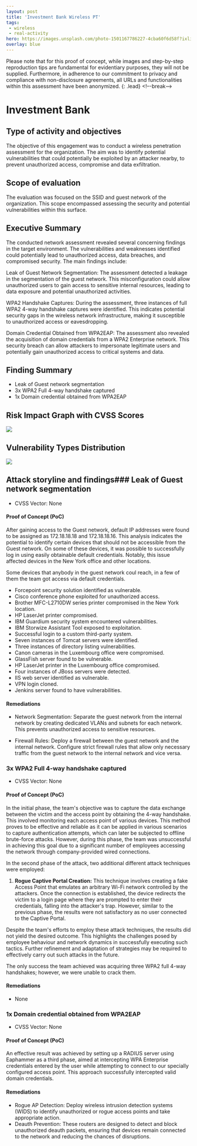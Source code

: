 ```yaml
---
layout: post
title: 'Investment Bank Wireless PT'
tags:
 - wireless
 - real-activity
hero: https://images.unsplash.com/photo-1501167786227-4cba60f6d58f?ixlib=rb-4.0.3&ixid=M3wxMjA3fDB8MHxzZWFyY2h8Mnx8YmFua3xlbnwwfHwwfHx8MA%3D%3D&auto=format&fit=crop&w=400&q=60
overlay: blue
---
```


Please note that for this proof of concept, while images and step-by-step reproduction tips are fundamental for evidentiary purposes, they will not be supplied. Furthermore, in adherence to our commitment to privacy and compliance with non-disclosure agreements, all URLs and functionalities within this assessment have been anonymized. {: .lead} <!–-break-–>

# Investment Bank

## Type of activity and objectives
The objective of this engagement was to conduct a wireless penetration assessment for the organization. The aim was to identify potential vulnerabilities that could potentially be exploited by an attacker nearby, to prevent unauthorized access, compromise and data exfiltration.
## Scope of evaluation
The evaluation was focused on the SSID and guest network of the organization. This scope encompassed assessing the security and potential vulnerabilities within this surface.
## Executive Summary
The conducted network assessment revealed several concerning findings in the target environment. The vulnerabilities and weaknesses identified could potentially lead to unauthorized access, data breaches, and compromised security. The main findings include:

Leak of Guest Network Segmentation: The assessment detected a leakage in the segmentation of the guest network. This misconfiguration could allow unauthorized users to gain access to sensitive internal resources, leading to data exposure and potential unauthorized activities.

WPA2 Handshake Captures: During the assessment, three instances of full WPA2 4-way handshake captures were identified. This indicates potential security gaps in the wireless network infrastructure, making it susceptible to unauthorized access or eavesdropping.

Domain Credential Obtained from WPA2EAP: The assessment also revealed the acquisition of domain credentials from a WPA2 Enterprise network. This security breach can allow attackers to impersonate legitimate users and potentially gain unauthorized access to critical systems and data.
## Finding Summary
- Leak of Guest network segmentation 
- 3x WPA2 Full 4-way handshake captured
- 1x Domain credential obtained from WPA2EAP

## Risk Impact Graph with CVSS Scores

![](https://raw.githubusercontent.com/blitz0p3rations/blitz0p3rations.github.io/master/uploads/id31.png)

## Vulnerability Types Distribution

![](https://raw.githubusercontent.com/blitz0p3rations/blitz0p3rations.github.io/master/uploads/id32.png)

## Attack storyline and findings### Leak of Guest network segmentation
- CVSS Vector: None
#### Proof of Concept (PoC) 
After gaining access to the Guest network, default IP addresses were found to be assigned as 172.18.18.18 and 172.18.18.16. This analysis indicates the potential to identify certain devices that should not be accessible from the Guest network. On some of these devices, it was possible to successfully log in using easily obtainable default credentials. Notably, this issue affected devices in the New York office and other locations.

Some devices that anybody in the guest network coul reach, in a few of them the team got access via default credentials.

- Forcepoint security solution identified as vulnerable.
- Cisco conference phone exploited for unauthorized access.
- Brother MFC-L2710DW series printer compromised in the New York location.
- HP LaserJet printer compromised.
- IBM Guardium security system encountered vulnerabilities.
- IBM Storwize Assistant Tool exposed to exploitation.
- Successful login to a custom third-party system.
- Seven instances of Tomcat servers were identified.
- Three instances of directory listing vulnerabilities.
- Canon cameras in the Luxembourg office were compromised.
- GlassFish server found to be vulnerable.
- HP LaserJet printer in the Luxembourg office compromised.
- Four instances of JBoss servers were detected.
- IIS web server identified as vulnerable.
- VPN login cloned.
- Jenkins server found to have vulnerabilities.
#### Remediations
- Network Segmentation: Separate the guest network from the internal network by creating dedicated VLANs and subnets for each network. This prevents unauthorized access to sensitive resources.

- Firewall Rules: Deploy a firewall between the guest network and the internal network. Configure strict firewall rules that allow only necessary traffic from the guest network to the internal network and vice versa.

### 3x WPA2 Full 4-way handshake captured
- CVSS Vector: None
#### Proof of Concept (PoC) 
In the initial phase, the team's objective was to capture the data exchange between the victim and the access point by obtaining the 4-way handshake. This involved monitoring each access point of various devices. This method proves to be effective and reliable as it can be applied in various scenarios to capture authentication attempts, which can later be subjected to offline brute-force attacks. However, during this phase, the team was unsuccessful in achieving this goal due to a significant number of employees accessing the network through company-provided wired connections.

In the second phase of the attack, two additional different attack techniques were employed:

1. **Rogue Captive Portal Creation:** This technique involves creating a fake Access Point that emulates an arbitrary Wi-Fi network controlled by the attackers. Once the connection is established, the device redirects the victim to a login page where they are prompted to enter their credentials, falling into the attacker's trap. However, similar to the previous phase, the results were not satisfactory as no user connected to the Captive Portal.

Despite the team's efforts to employ these attack techniques, the results did not yield the desired outcome. This highlights the challenges posed by employee behaviour and network dynamics in successfully executing such tactics. Further refinement and adaptation of strategies may be required to effectively carry out such attacks in the future.

The only success the team achieved was acquiring three WPA2 full 4-way handshakes; however, we were unable to crack them.
#### Remediations
- None
### 1x Domain credential obtained from WPA2EAP
- CVSS Vector: None
#### Proof of Concept (PoC) 
An effective result was achieved by setting up a RADIUS server using Eaphammer as a third phase, aimed at intercepting WPA Enterprise credentials entered by the user while attempting to connect to our specially configured access point. This approach successfully intercepted valid domain credentials.
#### Remediations
- Rogue AP Detection: Deploy wireless intrusion detection systems (WIDS) to identify unauthorized or rogue access points and take appropriate action.
- Deauth Prevention: These routers are designed to detect and block unauthorized deauth packets, ensuring that devices remain connected to the network and reducing the chances of disruptions.
